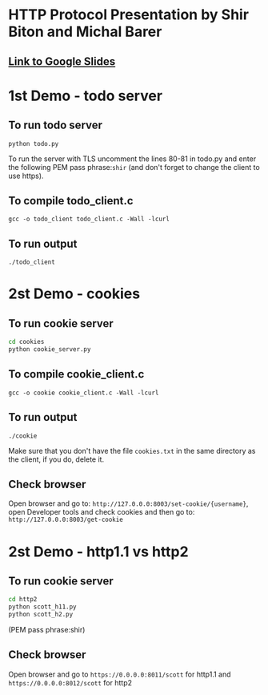 # HTTP Protocol Presentation by Shir Biton and Michal Barer
## [Link to Google Slides](https://docs.google.com/presentation/d/1G04lyENYTNXnttITD_UTHmyX6ZvtQmTQ-09NqiFltG8/edit#slide=id.g2f24767dc3c_0_0)

# 1st Demo - todo server

## To run todo server
`python todo.py`

To run the server with TLS uncomment the lines 80-81 in todo.py and enter the following
PEM pass phrase:`shir` (and don't forget to change the client to use https).

## To compile todo_client.c
`gcc -o todo_client todo_client.c -Wall -lcurl`


## To run output
`./todo_client`


# 2st Demo - cookies

## To run cookie server
```bash
cd cookies
python cookie_server.py
```

## To compile cookie_client.c
`gcc -o cookie cookie_client.c -Wall -lcurl`


## To run output
`./cookie`

Make sure that you don't have the file `cookies.txt` in the same directory as the client, if you do, delete it.

## Check browser
Open browser and go to: `http://127.0.0.0:8003/set-cookie/{username}`, open Developer tools and check cookies and then go to:
`http://127.0.0.0:8003/get-cookie`

# 2st Demo - http1.1 vs http2

## To run cookie server
```bash
cd http2
python scott_h11.py
python scott_h2.py
```
(PEM pass phrase:shir)

## Check browser
Open browser and go to `https://0.0.0.0:8011/scott` for http1.1 and `https://0.0.0.0:8012/scott` for http2
